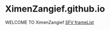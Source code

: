 # XimenZangief.github.io
WELCOME TO XimenZangief
<a href ="https://fullmeter.com/fatonline/#/framedata/SFV/Zangief">SFV frameList</a>
